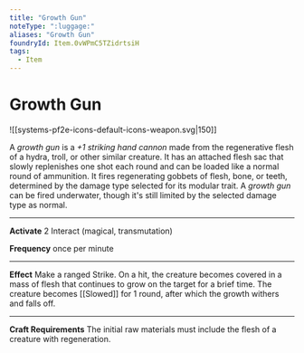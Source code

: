 ```yaml
---
title: "Growth Gun"
noteType: ":luggage:"
aliases: "Growth Gun"
foundryId: Item.0vWPmC5TZidrtsiH
tags:
  - Item
---
```


# Growth Gun
![[systems-pf2e-icons-default-icons-weapon.svg|150]]

A _growth gun_ is a _+1 striking hand cannon_ made from the regenerative flesh of a hydra, troll, or other similar creature. It has an attached flesh sac that slowly replenishes one shot each round and can be loaded like a normal round of ammunition. It fires regenerating gobbets of flesh, bone, or teeth, determined by the damage type selected for its modular trait. A _growth gun_ can be fired underwater, though it's still limited by the selected damage type as normal.

* * *

**Activate** 2 Interact (magical, transmutation)

**Frequency** once per minute

* * *

**Effect** Make a ranged Strike. On a hit, the creature becomes covered in a mass of flesh that continues to grow on the target for a brief time. The creature becomes [[Slowed]] for 1 round, after which the growth withers and falls off.

* * *

**Craft Requirements** The initial raw materials must include the flesh of a creature with regeneration.

